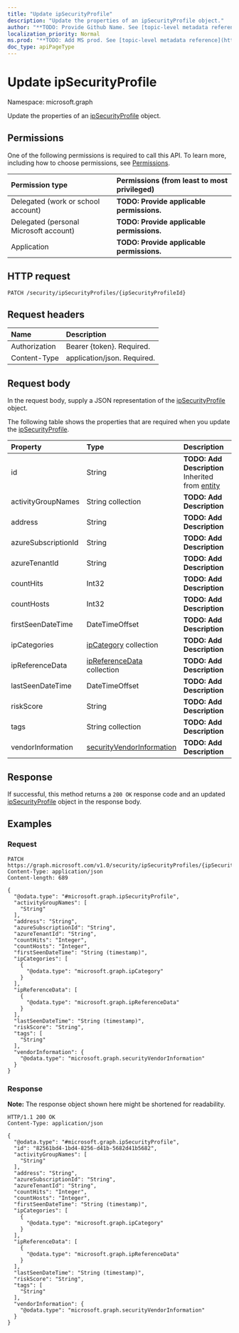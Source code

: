 ```yaml
---
title: "Update ipSecurityProfile"
description: "Update the properties of an ipSecurityProfile object."
author: "**TODO: Provide Github Name. See [topic-level metadata reference](https://msgo.azurewebsites.net/add/document/guidelines/metadata.html#topic-level-metadata)**"
localization_priority: Normal
ms.prod: "**TODO: Add MS prod. See [topic-level metadata reference](https://msgo.azurewebsites.net/add/document/guidelines/metadata.html#topic-level-metadata)**"
doc_type: apiPageType
---
```


# Update ipSecurityProfile
Namespace: microsoft.graph



Update the properties of an [ipSecurityProfile](../resources/ipsecurityprofile.md) object.

## Permissions
One of the following permissions is required to call this API. To learn more, including how to choose permissions, see [Permissions](/graph/permissions-reference).

|Permission type|Permissions (from least to most privileged)|
|:---|:---|
|Delegated (work or school account)|**TODO: Provide applicable permissions.**|
|Delegated (personal Microsoft account)|**TODO: Provide applicable permissions.**|
|Application|**TODO: Provide applicable permissions.**|

## HTTP request

<!-- {
  "blockType": "ignored"
}
-->
``` http
PATCH /security/ipSecurityProfiles/{ipSecurityProfileId}
```

## Request headers
|Name|Description|
|:---|:---|
|Authorization|Bearer {token}. Required.|
|Content-Type|application/json. Required.|

## Request body
In the request body, supply a JSON representation of the [ipSecurityProfile](../resources/ipsecurityprofile.md) object.

The following table shows the properties that are required when you update the [ipSecurityProfile](../resources/ipsecurityprofile.md).

|Property|Type|Description|
|:---|:---|:---|
|id|String|**TODO: Add Description** Inherited from [entity](../resources/entity.md)|
|activityGroupNames|String collection|**TODO: Add Description**|
|address|String|**TODO: Add Description**|
|azureSubscriptionId|String|**TODO: Add Description**|
|azureTenantId|String|**TODO: Add Description**|
|countHits|Int32|**TODO: Add Description**|
|countHosts|Int32|**TODO: Add Description**|
|firstSeenDateTime|DateTimeOffset|**TODO: Add Description**|
|ipCategories|[ipCategory](../resources/ipcategory.md) collection|**TODO: Add Description**|
|ipReferenceData|[ipReferenceData](../resources/ipreferencedata.md) collection|**TODO: Add Description**|
|lastSeenDateTime|DateTimeOffset|**TODO: Add Description**|
|riskScore|String|**TODO: Add Description**|
|tags|String collection|**TODO: Add Description**|
|vendorInformation|[securityVendorInformation](../resources/securityvendorinformation.md)|**TODO: Add Description**|



## Response

If successful, this method returns a `200 OK` response code and an updated [ipSecurityProfile](../resources/ipsecurityprofile.md) object in the response body.

## Examples

### Request
<!-- {
  "blockType": "request",
  "name": "update_ipsecurityprofile"
}
-->
``` http
PATCH https://graph.microsoft.com/v1.0/security/ipSecurityProfiles/{ipSecurityProfileId}
Content-Type: application/json
Content-length: 689

{
  "@odata.type": "#microsoft.graph.ipSecurityProfile",
  "activityGroupNames": [
    "String"
  ],
  "address": "String",
  "azureSubscriptionId": "String",
  "azureTenantId": "String",
  "countHits": "Integer",
  "countHosts": "Integer",
  "firstSeenDateTime": "String (timestamp)",
  "ipCategories": [
    {
      "@odata.type": "microsoft.graph.ipCategory"
    }
  ],
  "ipReferenceData": [
    {
      "@odata.type": "microsoft.graph.ipReferenceData"
    }
  ],
  "lastSeenDateTime": "String (timestamp)",
  "riskScore": "String",
  "tags": [
    "String"
  ],
  "vendorInformation": {
    "@odata.type": "microsoft.graph.securityVendorInformation"
  }
}
```


### Response
**Note:** The response object shown here might be shortened for readability.
<!-- {
  "blockType": "response",
  "truncated": true
}
-->
``` http
HTTP/1.1 200 OK
Content-Type: application/json

{
  "@odata.type": "#microsoft.graph.ipSecurityProfile",
  "id": "82561bd4-1bd4-8256-d41b-5682d41b5682",
  "activityGroupNames": [
    "String"
  ],
  "address": "String",
  "azureSubscriptionId": "String",
  "azureTenantId": "String",
  "countHits": "Integer",
  "countHosts": "Integer",
  "firstSeenDateTime": "String (timestamp)",
  "ipCategories": [
    {
      "@odata.type": "microsoft.graph.ipCategory"
    }
  ],
  "ipReferenceData": [
    {
      "@odata.type": "microsoft.graph.ipReferenceData"
    }
  ],
  "lastSeenDateTime": "String (timestamp)",
  "riskScore": "String",
  "tags": [
    "String"
  ],
  "vendorInformation": {
    "@odata.type": "microsoft.graph.securityVendorInformation"
  }
}
```

